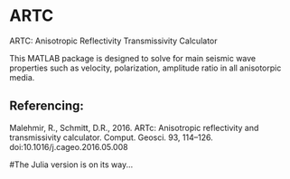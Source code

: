 # ARTC
ARTC: Anisotropic Reflectivity Transmissivity Calculator

This MATLAB package is designed to solve for main seismic wave properties such as velocity, polarization, amplitude ratio in all anisotorpic media.



## Referencing:
Malehmir, R., Schmitt, D.R., 2016. ARTc: Anisotropic reflectivity and transmissivity calculator. Comput. Geosci. 93, 114–126. doi:10.1016/j.cageo.2016.05.008


#The Julia version is on its way...
